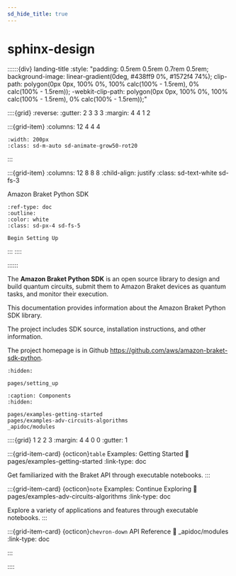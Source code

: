 ```yaml
---
sd_hide_title: true
---
```


# sphinx-design

::::::{div} landing-title
:style: "padding: 0.5rem 0.5rem 0.7rem 0.5rem; background-image: linear-gradient(0deg, #438ff9 0%, #1572f4 74%); clip-path: polygon(0px 0px, 100% 0%, 100% calc(100% - 1.5rem), 0% calc(100% - 1.5rem)); -webkit-clip-path: polygon(0px 0px, 100% 0%, 100% calc(100% - 1.5rem), 0% calc(100% - 1.5rem));"

::::{grid}
:reverse:
:gutter: 2 3 3 3
:margin: 4 4 1 2

:::{grid-item}
:columns: 12 4 4 4

```{image} ./_static/braket-avatar.png
:width: 200px
:class: sd-m-auto sd-animate-grow50-rot20
```
:::

:::{grid-item}
:columns: 12 8 8 8
:child-align: justify
:class: sd-text-white sd-fs-3

Amazon Braket Python SDK

```{button-ref} pages/setting_up
:ref-type: doc
:outline:
:color: white
:class: sd-px-4 sd-fs-5

Begin Setting Up
```

:::
::::

::::::

The **Amazon Braket Python SDK** is an open source library to design and build quantum circuits, submit them to Amazon Braket devices as quantum tasks, and monitor their execution.

This documentation provides information about the Amazon Braket Python SDK library. 

The project includes SDK source, installation instructions, and other information.

The project homepage is in Github https://github.com/aws/amazon-braket-sdk-python. 

```{toctree}
:hidden:

pages/setting_up
```

```{toctree}
:caption: Components
:hidden:

pages/examples-getting-started
pages/examples-adv-circuits-algorithms
_apidoc/modules
```

::::{grid} 1 2 2 3
:margin: 4 4 0 0
:gutter: 1

:::{grid-item-card} {octicon}`table` Examples: Getting Started
:link: pages/examples-getting-started
:link-type: doc

Get familiarized with the Braket API through executable notebooks.
:::

:::{grid-item-card} {octicon}`note` Examples: Continue Exploring
:link: pages/examples-adv-circuits-algorithms
:link-type: doc

Explore a variety of applications and features through executable notebooks.
:::

:::{grid-item-card} {octicon}`chevron-down` API Reference
:link: _apidoc/modules
:link-type: doc

:::

::::
